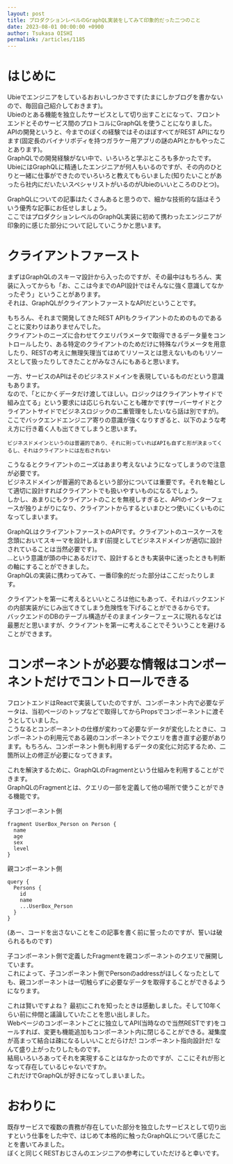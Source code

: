 ```yaml
---
layout: post
title: プロダクションレベルのGraphQL実装をしてみて印象的だった二つのこと
date: 2023-08-01 00:00:00 +0900
author: Tsukasa OISHI
permalink: /articles/1185
---
```




# はじめに
Ubieでエンジニアをしているおおいしつかさです(たまにしかブログを書かないので、毎回自己紹介しておきます)。  
Ubieのとある機能を独立したサービスとして切り出すことになって、フロントエンドとそのサービス間のプロトコルにGraphQLを使うことになりました。  
APIの開発というと、今までのぼくの経験ではそのほぼすべてがREST APIになります(固定長のバイナリボディを持つガラケー用アプリの謎のAPIとかもやったことあります)。  
GraphQLでの開発経験がない中で、いろいろと学ぶところも多かったです。UbieにはGraphQLに精通したエンジニアが何人もいるのですが、その内のひとりと一緒に仕事ができたのでいろいろと教えてもらいました(知りたいことがあったら社内にだいたいスペシャリストがいるのがUbieのいいところのひとつ)。

GraphQLについての記事はたくさんあると思うので、細かな技術的な話はそういう優秀な記事にお任せしましょう。  
ここではプロダクションレベルのGraphQL実装に初めて携わったエンジニアが印象的に感じた部分について記していこうかと思います。

# クライアントファースト
まずはGraphQLのスキーマ設計から入ったのですが、その最中はもちろん、実装に入ってからも「お、ここは今までのAPI設計ではそんなに強く意識してなかったぞう」ということがあります。  
それは、GraphQLがクライアントファーストなAPIだということです。

もちろん、それまで開発してきたREST APIもクライアントのためのものであることに変わりはありませんでした。  
クライアントのニーズに合わせてクエリパラメータで取得できるデータ量をコントロールしたり、ある特定のクライアントのためだけに特殊なパラメータを用意したり、RESTの考えに無理矢理当てはめてリソースとは思えないものもリソースとして扱ったりしてきたことがみなさんにもあると思います。

一方、サービスのAPIはそのビジネスドメインを表現しているものだという意識もあります。  
なので、「とにかくデータだけ渡してほしい。ロジックはクライアントサイドで組み立てる」という要求には応じられないことも確かです(サーバーサイドとクライアントサイドでビジネスロジックの二重管理をしたいなら話は別ですが)。  
ここでバックエンドエンジニア寄りの意識が強くなりすぎると、以下のような考え方に行き着く人も出てきてしまうと思います。

```
ビジネスドメインというのは普遍的であり、それに則っていればAPIも自ずと形が決まってくるし、それはクライアントには左右されない
```

こうなるとクライアントのニーズはあまり考えないようになってしまうので注意が必要です。  
ビジネスドメインが普遍的であるという部分については重要です。それを軸として適切に設計すればクライアントでも扱いやすいものになるでしょう。  
しかし、あまりにもクライアントのことを無視しすぎると、APIのインターフェースが独りよがりになり、クライアントからするといまひとつ使いにくいものになってしまいます。

GraphQLはクライアントファーストのAPIです。クライアントのユースケースを念頭においてスキーマを設計します(前提としてビジネスドメインが適切に設計されていることは当然必要です)。  
...という意識が頭の中にあるだけで、設計するときも実装中に迷ったときも判断の軸にすることができました。  
GraphQLの実装に携わってみて、一番印象的だった部分はここだったりします。

クライアントを第一に考えるといいところは他にもあって、それはバックエンドの内部実装がにじみ出てきてしまう危険性を下げることができるからです。  
バックエンドのDBのテーブル構造がそのままインターフェースに現れるなどは最悪だと思いますが、クライアントを第一に考えることでそういうことを避けることができます。

# コンポーネントが必要な情報はコンポーネントだけでコントロールできる
フロントエンドはReactで実装していたのですが、コンポーネント内で必要なデータは、当初ページのトップなどで取得してからPropsでコンポーネントに渡そうとしていました。  
こうなるとコンポーネントの仕様が変わって必要なデータが変化したときに、コンポーネントの利用元である親のコンポーネントでクエリを書き直す必要があります。もちろん、コンポーネント側も利用するデータの変化に対応するため、二箇所以上の修正が必要になってきます。

これを解決するために、GraphQLのFragmentという仕組みを利用することができます。  
GraphQLのFragmentとは、クエリの一部を定義して他の場所で使うことができる機能です。

子コンポーネント側

```
fragment UserBox_Person on Person {
  name
  age
  sex
  level
}
```

親コンポーネント側

```
query {
  Persons {
    id
    name
    ...UserBox_Person
  }
}
```
(あー、コードを出さないことをこの記事を書く前に誓ったのですが、誓いは破られるものです)

子コンポーネント側で定義したFragmentを親コンポーネントのクエリで展開しています。    
これによって、子コンポーネント側でPersonのaddressがほしくなったとしても、親コンポーネントは一切触らずに必要なデータを取得することができるようになります。

これは賢いですよね？ 最初にこれを知ったときは感動しました。そして10年くらい前に仲間と議論していたことを思い出しました。  
Webページのコンポーネントごとに独立してAPI(当時なので当然RESTです)をコールすれば、変更も機能追加もコンポーネント内に閉じることができる。凝集度が高まって結合は疎になるしいいことだらけだ! コンポーネント指向設計だ! なんて盛り上がったりしたものです。  
結局いろいろあってそれを実現することはなかったのですが、ここにそれが形となって存在しているじゃないですか。  
これだけでGraphQLが好きになってしまいました。

# おわりに
既存サービスで複数の責務が存在していた部分を独立したサービスとして切り出すという仕事をした中で、はじめて本格的に触ったGraphQLについて感じたことを書いてみました。  
ぼくと同じくRESTおじさんのエンジニアの参考にしていただけると幸いです。


